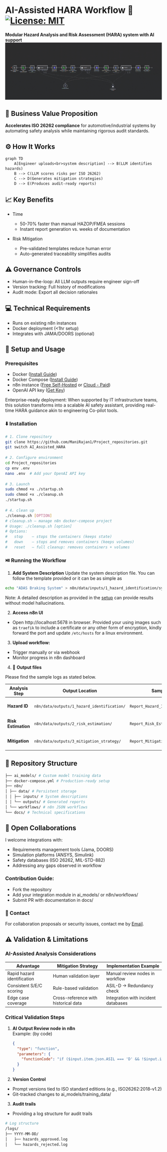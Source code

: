 # AI-Assisted HARA Workflow :robot: [![License: MIT](https://img.shields.io/badge/License-MIT-yellow.svg)](../LICENSE)

**Modular Hazard Analysis and Risk Assessment (HARA) system with AI support**
![Workflow Structure](./workflow.gif)

## :car: **Business Value Proposition**
**Accelerates ISO 26262 compliance** for automotive/industrial systems by automating safety analysis while maintaining rigorous audit standards.

## :gear: **How It Works**
```mermaid
graph TD
    A[Engineer uploads<br>system description] --> B(LLM identifies hazards)
    B --> C(LLM scores risks per ISO 26262)
    C --> D(Generates mitigation strategies)
    D --> E(Produces audit-ready reports)
```

## :chart_with_upwards_trend: **Key Benefits**
+ Time
    - 50-70% faster than manual HAZOP/FMEA sessions
    - Instant report generation vs. weeks of documentation

+ Risk Mitigation
    - Pre-validated templates reduce human error
    - Auto-generated traceability simplifies audits


## :warning: Governance Controls
+ Human-in-the-loop: All LLM outputs require engineer sign-off
+ Version tracking: Full history of modifications
+ Audit mode: Export all decision rationales

## :computer: Technical Requirements
+ Runs on existing n8n instances
+ Docker deployment (<1hr setup)
+ Integrates with JAMA/DOORS (optional)


## :wrench: Setup and Usage

### Prerequisites
- Docker ([Install Guide](https://docs.docker.com/engine/install/))
- Docker Compose ([Install Guide](https://docs.docker.com/compose/install/))
- n8n instance ([Free Self-Hosted](https://docs.n8n.io/hosting/installation/server-setups/docker-compose/) or [Cloud - Paid](https://n8n.io/cloud/))
- OpenAI API key ([Get Key](https://platform.openai.com/api-keys))

Enterprise-ready deployment: When supported by IT infrastructure teams, this solution transforms into a scalable AI safety assistant, providing real-time HARA guidance akin to engineering Co-pilot tools.


### :arrow_down: Installation
```bash
# 1. Clone repository
git clone https://github.com/ManiRajan1/Project_repositories.git
git switch AI_Assisted_HARA

# 2. Configure environment
cd Project_repositories
cp env .env
nano .env  # Add your OpenAI API key

# 3. Launch
sudo chmod +x ./startup.sh
sudo chmod +x ./cleanup.sh
./startup.sh

# 4. clean up
./cleanup.sh [OPTION]
# cleanup.sh — manage n8n docker-compose project
# Usage: ./cleanup.sh [option]
# Options:
#   stop    — stops the containers (keeps state)
#   down    — stops and removes containers (keeps volumes)
#   reset   — full cleanup: removes containers + volumes
```

### :play_or_pause_button: Running the Workflow

1. **Add System Description**
Update the system description file. You can follow the template provided or it can be as simple as
``` bash
echo "ADAS Braking System" > n8n/data/inputs/1_hazard_identification/systems_description.txt
```
Note: A detailed description as provided in the [setup](../n8n/data/inputs/1_hazard_identification/systems_description.txt) can provide results without model hallucinations.

2. **Access n8n UI**
- Open http://localhost:5678 in browser. Provided your using images such as `traefik` to include a certificate or any other form of encryption, kindly forward the port and update `/etc/hosts` for a linux environment.

3. **Upload workflow:**
- Trigger manually or via webhook
- Monitor progress in n8n dashboard

4. :open_file_folder: **Output files**

Please find the sample logs as stated below.

| Analysis Step       | Output Location                          | Sample File Name Format                  | Contents Example                          |
|---------------------|-----------------------------------------|------------------------------------------|-------------------------------------------|
| **Hazard ID**       | `n8n/data/outputs/1_hazard_identification/` | `Report_Hazard_Identification_<timestamp>.txt` | List of potential hazards with root causes |
| **Risk Estimation** | `n8n/data/outputs/2_risk_estimation/`      | `Report_Risk_Estimation_<timestamp>.txt`     | S/E/C ratings and ASIL classifications    |
| **Mitigation**      | `n8n/data/outputs/3_mitigation_strategy/`  | `Report_Mitigation_<timestamp>.txt`          | Technical/process controls with ISO links |

## :file_folder: Repository Structure
``` bash
├── ai_models/ # Custom model training data
├── docker-compose.yml # Production-ready setup
├── n8n/
│ ├── data/ # Persistent storage
│ │ ├── inputs/ # System descriptions
│ │ └── outputs/ # Generated reports
│ └── workflows/ # n8n JSON workflows
└── docs/ # Technical specifications
```

## :handshake: Open Collaborations
I welcome integrations with:
+ Requirements management tools (Jama, DOORS)
+ Simulation platforms (ANSYS, Simulink)
+ Safety databases (ISO 26262, MIL-STD-882)
+ Addressing any gaps observed in workflow

### Contribution Guide:
+ Fork the repository
+ Add your integration module in ai_models/ or n8n/workflows/
+ Submit PR with documentation in docs/


### :email: Contact
For collaboration proposals or security issues, contact me by [Email](gopalakrishnan.manirajan@gmail.com).


## :warning: Validation & Limitations

### **AI-Assisted Analysis Considerations**
| Advantage | Mitigation Strategy | Implementation Example |
|-----------|---------------------|------------------------|
| Rapid hazard identification | Human validation layer | Manual review nodes in workflow |
| Consistent S/E/C scoring | Rule-based validation | ASIL-D → Redundancy check |
| Edge case coverage | Cross-reference with historical data | Integration with incident databases |

### **Critical Validation Steps**
1. **AI Output Review node in n8n**  
Example: (by code)
   ```json
   {
     "type": "function",
     "parameters": {
       "functionCode": "if ($input.item.json.ASIL === 'D' && !$input.item.json.redundancy) throw new Error('ASIL D requires redundancy');"
     }
   }

2. **Version Control**
+ Prompt versions tied to ISO standard editions (e.g., ISO26262:2018-v1.2)
+ Git-tracked changes to ai_models/training_data/

3. **Audit trails**
+ Providing a log structure for audit trails
``` bash
# Log structure
/logs/
├── YYYY-MM-DD/
│   ├── hazards_approved.log
│   └── hazards_rejected.log
```